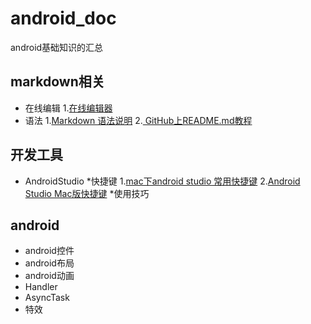 # android_doc
android基础知识的汇总

## markdown相关
* 在线编辑
  1.[在线编辑器](http://mahua.jser.me/)
* 语法
  1.[Markdown 语法说明](http://www.appinn.com/markdown/index.html)
  2.[ GitHub上README.md教程](http://blog.csdn.net/kaitiren/article/details/38513715)
  
## 开发工具
* AndroidStudio
	*快捷键
		1.[mac下android studio 常用快捷键](http://www.jianshu.com/p/55e262b272b0)
		2.[Android Studio Mac版快捷键](http://blog.csdn.net/swust_chenpeng/article/details/46663749)
	*使用技巧
	
## android
* android控件
* android布局
* android动画
* Handler
* AsyncTask
* 特效


